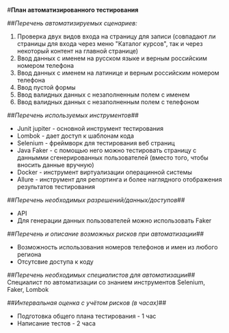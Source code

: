 #**План автоматизированного тестирования**

##*Перечень автоматизируемых сценариев:*
1. Проверка двух видов входа на страницу для записи (совпадают ли страницы для входа через меню "Каталог курсов", так и через некоторый контент на главной странице)
2. Ввод данных с именем на русском языке и верным российским номером телефона
3. Ввод данных с именем на латинице и верным российским номером телефона
4. Ввод пустой формы
5. Ввод валидных данных с незаполненным полем с именем
6. Ввод валидных данных с незаполненным полем с телефоном

##*Перечень используемых инструментов*##
* Junit jupiter - основной инструмент тестирования
* Lombok - дает доступ к шаблонам кода
* Selenium - фреймворк для тестирования веб страниц
* Java Faker - с помощью него можно тестировать страницу с даннымми сгенерированных пользователей (вместо того, чтобы вносить данные вручную)
* Docker - инструмент виртуализации операцинной системы 
* Allure - инструмент для репортинга и более наглядного отображения результатов тестирования

##*Перечень необходимых разрешений/данных/доступов*##
* API
* Для генерации данных пользователей можно использовать Faker

##*Перечень и описание возможных рисков при автоматизации*##
* Возможность использования номеров телефонов и имен из любого региона
* Отсутсвие доступа к коду 

##*Перечень необходимых специалистов для автоматизации*##
Специалист по автоматизации со знанием инструментов Selenium, Faker, Lombok 

##*Интервальная оценка с учётом рисков (в часах)*##
* Подготовка общего плана тестирования - 1 час
* Написание тестов - 2 часа
